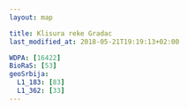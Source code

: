 ```yaml
---
layout: map

title: Klisura reke Gradac
last_modified_at: 2018-05-21T19:19:13+02:00

WDPA: [16422]
BioRaS: [53]
geoSrbija:
  L1_183: [83]
  L1_362: [33]
---
```

